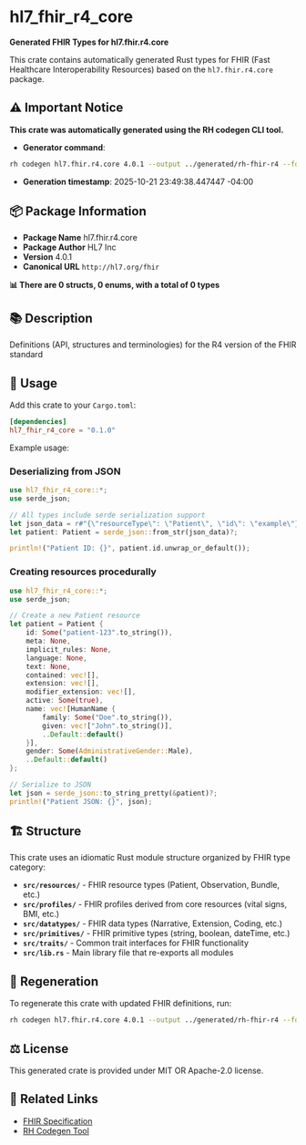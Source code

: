 # hl7_fhir_r4_core

**Generated FHIR Types for hl7.fhir.r4.core**

This crate contains automatically generated Rust types for FHIR (Fast Healthcare Interoperability Resources) based on the `hl7.fhir.r4.core` package.

## ⚠️ Important Notice

**This crate was automatically generated using the RH codegen CLI tool.**

- **Generator command**:
```bash
rh codegen hl7.fhir.r4.core 4.0.1 --output ../generated/rh-fhir-r4 --force
```

- **Generation timestamp**: 2025-10-21 23:49:38.447447 -04:00

## 📦 Package Information

* **Package Name** hl7.fhir.r4.core
* **Package Author** HL7 Inc
* **Version** 4.0.1
* **Canonical URL** `http://hl7.org/fhir`

**📊 There are 0 structs, 0 enums, with a total of 0 types**

## 📚 Description

Definitions (API, structures and terminologies) for the R4 version of the FHIR standard

## 🚀 Usage

Add this crate to your `Cargo.toml`:

```toml
[dependencies]
hl7_fhir_r4_core = "0.1.0"
```

Example usage:

### Deserializing from JSON

```rust
use hl7_fhir_r4_core::*;
use serde_json;

// All types include serde serialization support
let json_data = r#"{\"resourceType\": \"Patient\", \"id\": \"example\"}"#;
let patient: Patient = serde_json::from_str(json_data)?;

println!("Patient ID: {}", patient.id.unwrap_or_default());
```

### Creating resources procedurally

```rust
use hl7_fhir_r4_core::*;
use serde_json;

// Create a new Patient resource
let patient = Patient {
    id: Some("patient-123".to_string()),
    meta: None,
    implicit_rules: None,
    language: None,
    text: None,
    contained: vec![],
    extension: vec![],
    modifier_extension: vec![],
    active: Some(true),
    name: vec![HumanName {
        family: Some("Doe".to_string()),
        given: vec!["John".to_string()],
        ..Default::default()
    }],
    gender: Some(AdministrativeGender::Male),
    ..Default::default()
};

// Serialize to JSON
let json = serde_json::to_string_pretty(&patient)?;
println!("Patient JSON: {}", json);
```

## 🏗️ Structure

This crate uses an idiomatic Rust module structure organized by FHIR type category:

- **`src/resources/`** - FHIR resource types (Patient, Observation, Bundle, etc.)
- **`src/profiles/`** - FHIR profiles derived from core resources (vital signs, BMI, etc.)
- **`src/datatypes/`** - FHIR data types (Narrative, Extension, Coding, etc.)
- **`src/primitives/`** - FHIR primitive types (string, boolean, dateTime, etc.)
- **`src/traits/`** - Common trait interfaces for FHIR functionality
- **`src/lib.rs`** - Main library file that re-exports all modules

## 🔄 Regeneration

To regenerate this crate with updated FHIR definitions, run:

```bash
rh codegen hl7.fhir.r4.core 4.0.1 --output ../generated/rh-fhir-r4 --force
```

## ⚖️ License

This generated crate is provided under MIT OR Apache-2.0 license.

## 🔗 Related Links

- [FHIR Specification](https://hl7.org/fhir/)
- [RH Codegen Tool](https://github.com/reason-healthcare/rh)

